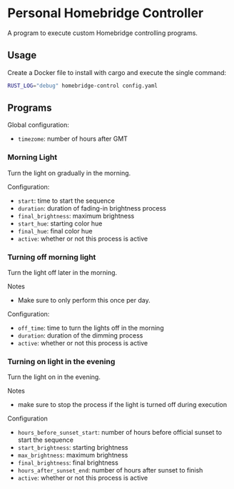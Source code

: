 # Personal Homebridge Controller

A program to execute custom Homebridge controlling programs.

## Usage

Create a Docker file to install with cargo and execute the single command:

```bash
RUST_LOG="debug" homebridge-control config.yaml
```

## Programs

Global configuration:

- `timezome`: number of hours after GMT

### Morning Light

Turn the light on gradually in the morning.

Configuration:

- `start`: time to start the sequence
- `duration`: duration of fading-in brightness process
- `final_brightness`: maximum brightness
- `start_hue`: starting color hue
- `final_hue`: final color hue
- `active`: whether or not this process is active

### Turning off morning light

Turn the light off later in the morning.

Notes

- Make sure to only perform this once per day.

Configuration:

- `off_time`: time to turn the lights off in the morning
- `duration`: duration of the dimming process
- `active`: whether or not this process is active

### Turning on light in the evening

Turn the light on in the evening.

Notes

- make sure to stop the process if the light is turned off during execution

Configuration

- `hours_before_sunset_start`: number of hours before official sunset to start the sequence
- `start_brightness`: starting brightness
- `max_brightness`: maximum brightness
- `final_brightness`: final brightness
- `hours_after_sunset_end`: number of hours after sunset to finish
- `active`: whether or not this process is active
